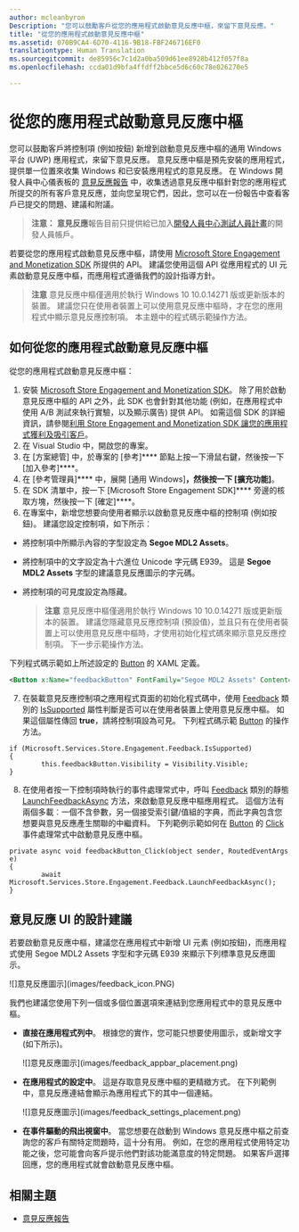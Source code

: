 ```yaml
---
author: mcleanbyron
Description: "您可以鼓勵客戶從您的應用程式啟動意見反應中樞，來留下意見反應。"
title: "從您的應用程式啟動意見反應中樞"
ms.assetid: 070B9CA4-6D70-4116-9B18-FBF246716EF0
translationtype: Human Translation
ms.sourcegitcommit: de85956c7c1d2a0ba509d61ee8928b412f057f8a
ms.openlocfilehash: ccda01d9bfa4ffdff2bbce5d6c60c78e026270e5

---
```


# 從您的應用程式啟動意見反應中樞

您可以鼓勵客戶將控制項 (例如按鈕) 新增到啟動意見反應中樞的通用 Windows 平台 (UWP) 應用程式，來留下意見反應。 意見反應中樞是預先安裝的應用程式，提供單一位置來收集 Windows 和已安裝應用程式的意見反應。 在 Windows 開發人員中心儀表板的 [意見反應報告](../publish/feedback-report.md) 中，收集透過意見反應中樞針對您的應用程式所提交的所有客戶意見反應，並向您呈現它們，因此，您可以在一份報告中查看客戶已提交的問題、建議和附議。

>**注意：** **意見反應**報告目前只提供給已加入[開發人員中心測試人員計畫](../publish/dev-center-insider-program.md)的開發人員帳戶。 

若要從您的應用程式啟動意見反應中樞，請使用 [Microsoft Store Engagement and Monetization SDK](http://aka.ms/store-em-sdk) 所提供的 API。 建議您使用這個 API 從應用程式的 UI 元素啟動意見反應中樞，而應用程式遵循我們的設計指導方針。

>**注意** 意見反應中樞僅適用於執行 Windows 10 10.0.14271 版或更新版本的裝置。 建議您只在使用者裝置上可以使用意見反應中樞時，才在您的應用程式中顯示意見反應控制項。 本主題中的程式碼示範操作方法。

## 如何從您的應用程式啟動意見反應中樞

從您的應用程式啟動意見反應中樞：

1. 安裝 [Microsoft Store Engagement and Monetization SDK](http://aka.ms/store-em-sdk)。 除了用於啟動意見反應中樞的 API 之外，此 SDK 也會針對其他功能 (例如，在應用程式中使用 A/B 測試來執行實驗，以及顯示廣告) 提供 API。 如需這個 SDK 的詳細資訊，請參閱[利用 Store Engagement and Monetization SDK 讓您的應用程式獲利及吸引客戶](monetize-your-app-with-the-microsoft-store-engagement-and-monetization-sdk.md)。
2. 在 Visual Studio 中，開啟您的專案。
3. 在 [方案總管] 中，於專案的 [參考]**** 節點上按一下滑鼠右鍵，然後按一下 [加入參考]****。
4. 在 [參考管理員]**** 中，展開 [通用 Windows]****，然後按一下 [擴充功能]****。
5. 在 SDK 清單中，按一下 [Microsoft Store Engagement SDK]**** 旁邊的核取方塊，然後按一下 [確定]****。
6. 在專案中，新增您想要向使用者顯示以啟動意見反應中樞的控制項 (例如按鈕)。 建議您設定控制項，如下所示︰
  * 將控制項中所顯示內容的字型設定為 **Segoe MDL2 Assets**。
  * 將控制項中的文字設定為十六進位 Unicode 字元碼 E939。 這是 **Segoe MDL2 Assets** 字型的建議意見反應圖示的字元碼。
  * 將控制項的可見度設定為隱藏。

    > **注意** 意見反應中樞僅適用於執行 Windows 10 10.0.14271 版或更新版本的裝置。 建議您隱藏意見反應控制項 (預設值)，並且只有在使用者裝置上可以使用意見反應中樞時，才使用初始化程式碼來顯示意見反應控制項。 下一步示範操作方法。

  下列程式碼示範如上所述設定的 [Button](https://msdn.microsoft.com/library/windows/apps/windows.ui.xaml.controls.button.aspx) 的 XAML 定義。
  ```xml
  <Button x:Name="feedbackButton" FontFamily="Segoe MDL2 Assets" Content="&#xE939;" HorizontalAlignment="Left" Margin="138,352,0,0" VerticalAlignment="Top" Visibility="Collapsed"  Click="feedbackButton_Click"/>
  ```
7. 在裝載意見反應控制項之應用程式頁面的初始化程式碼中，使用 [Feedback](https://msdn.microsoft.com/library/windows/apps/microsoft.services.store.engagement.feedback.aspx) 類別的 [IsSupported](https://msdn.microsoft.com/library/windows/apps/microsoft.services.store.engagement.feedback.issupported.aspx) 屬性判斷是否可以在使用者裝置上使用意見反應中樞。 如果這個屬性傳回 **true**，請將控制項設為可見。 下列程式碼示範 [Button](https://msdn.microsoft.com/library/windows/apps/windows.ui.xaml.controls.button.aspx) 的操作方法。
```CSharp
if (Microsoft.Services.Store.Engagement.Feedback.IsSupported)
{
        this.feedbackButton.Visibility = Visibility.Visible;
}
```
8. 在使用者按一下控制項時執行的事件處理常式中，呼叫 [Feedback](https://msdn.microsoft.com/library/windows/apps/microsoft.services.store.engagement.feedback.aspx) 類別的靜態 [LaunchFeedbackAsync](https://msdn.microsoft.com/library/windows/apps/microsoft.services.store.engagement.feedback.launchfeedbackasync.aspx) 方法，來啟動意見反應中樞應用程式。 這個方法有兩個多載︰一個不含參數，另一個接受索引鍵/值組的字典，而此字典包含您想要與意見反應產生關聯的中繼資料。 下列範例示範如何在 [Button](https://msdn.microsoft.com/library/windows/apps/windows.ui.xaml.controls.button.aspx) 的 [Click](https://msdn.microsoft.com/library/windows/apps/windows.ui.xaml.controls.primitives.buttonbase.click.aspx) 事件處理常式中啟動意見反應中樞。
```CSharp
private async void feedbackButton_Click(object sender, RoutedEventArgs e)
{
        await Microsoft.Services.Store.Engagement.Feedback.LaunchFeedbackAsync();
}
```

## 意見反應 UI 的設計建議

若要啟動意見反應中樞，建議您在應用程式中新增 UI 元素 (例如按鈕)，而應用程式使用 Segoe MDL2 Assets 字型和字元碼 E939 來顯示下列標準意見反應圖示。

![]意見反應圖示](images/feedback_icon.PNG)

我們也建議您使用下列一個或多個位置選項來連結到您應用程式中的意見反應中樞。
* **直接在應用程式列中**。 根據您的實作，您可能只想要使用圖示，或新增文字 (如下所示)。

  ![]意見反應圖示](images/feedback_appbar_placement.png)

* **在應用程式的設定中**。 這是存取意見反應中樞的更精緻方式。 在下列範例中，意見反應連結會顯示為應用程式下的其中一個連結。

  ![]意見反應圖示](images/feedback_settings_placement.png)

* **在事件驅動的飛出視窗中**。 當您想要在啟動到 Windows 意見反應中樞之前查詢您的客戶有關特定問題時，這十分有用。 例如，在您的應用程式使用特定功能之後，您可能會向客戶提示他們對該功能滿意度的特定問題。 如果客戶選擇回應，您的應用程式就會啟動意見反應中樞。


## 相關主題

* [意見反應報告](../publish/feedback-report.md)



<!--HONumber=Jun16_HO4-->


